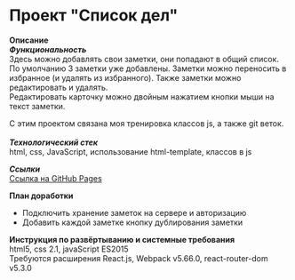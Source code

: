 # Проект "Список дел"
**Описание**
\
***Функциональность***
\
Здесь можно добавлять свои заметки, они попадают в общий список. 
\
По умолчанию 3 заметки уже добавлены. Заметки можно переносить в избранное (и удалять из избранного). Также заметки можно редактировать и удалять.
\
Редактировать карточку можно двойным нажатием кнопки мыши на текст заметки. 

С этим проектом связана моя тренировка классов js, а также git веток.
\
\
***Технологический стек***
\
html, css, JavaScript, использование html-template, классов в js

***Ссылки***
\
[Ссылка на GitHub Pages](https://nadezhda-yarovaya.github.io/NoteList/)


**План доработки**
* Подключить хранение заметок на сервере и авторизацию
* Добавить каждой заметке кнопку дублирования заметки

**Инструкция по развёртыванию и системные требования**
\
html5, css 2.1, javaScript ES2015
\
Требуются расширения React.js, Webpack v5.66.0, react-router-dom v5.3.0
